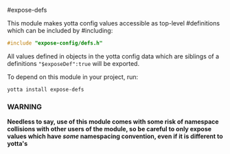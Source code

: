 #expose-defs

This module makes yotta config values accessible as top-level #definitions
which can be included by #including:

```C
#include "expose-config/defs.h"
```

All values defined in objects in the yotta config data which are siblings of a
definitions `"$exposeDef":true` will be exported.

To depend on this module in your project, run:

```
yotta install expose-defs
```

### WARNING

**Needless to say, use of this module comes with some risk of namespace collisions with other users of the module, so be careful to only expose values which have _some_ namespacing convention, even if it is different to yotta's**
